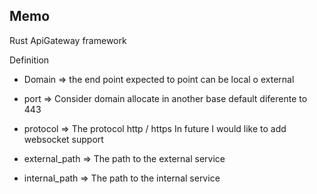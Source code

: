 ## Memo

Rust ApiGateway framework

Definition

- Domain => the end point expected  to point can be local o external
- port => Consider domain allocate in another base default diferente to 443
- protocol => The protocol http / https
    In future I would like to add websocket support

- external_path => The path to the external service
- internal_path => The path to the internal service

